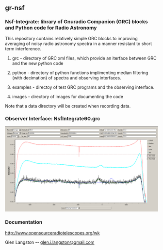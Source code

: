 ## gr-nsf
### Nsf-Integrate: library of Gnuradio Companion (GRC) blocks and Python code for Radio Astronomy

This repository contains relatively simple GRC blocks to improving averaging of
noisy radio astronomy spectra in a manner resistant to short term interference.

1. grc - directory of GRC xml files, which provide an iterface between GRC and the new python code

1. python - directory of python functions implimenting median filtering (with decimation) of spectra and observing interfaces.

1. examples - directoy of test GRC programs and the observing interface.

1. images - directory of images for documenting the code

Note that a data directory will be created when recording data.

### Observer Interface: NsfIntegrate60.grc

![Observer Interface](/images/IntegrateSpectralAlias2.png)

### Documentation

http://www.opensourceradiotelescopes.org/wk

Glen Langston -- glen.i.langston@gmail.com


